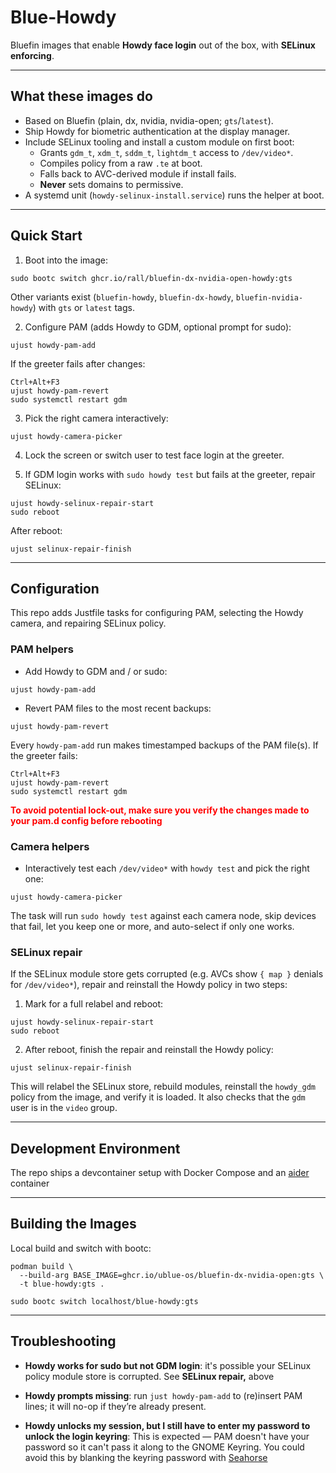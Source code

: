 # Blue-Howdy

Bluefin images that enable **Howdy face login** out of the box, with **SELinux enforcing**.

---

## What these images do

- Based on Bluefin (plain, dx, nvidia, nvidia-open; `gts`/`latest`).
- Ship Howdy for biometric authentication at the display manager.
- Include SELinux tooling and install a custom module on first boot:
  - Grants `gdm_t`, `xdm_t`, `sddm_t`, `lightdm_t` access to `/dev/video*`.
  - Compiles policy from a raw `.te` at boot.
  - Falls back to AVC-derived module if install fails.
  - **Never** sets domains to permissive.
- A systemd unit (`howdy-selinux-install.service`) runs the helper at boot.

---

## Quick Start

1. Boot into the image:

```
sudo bootc switch ghcr.io/rall/bluefin-dx-nvidia-open-howdy:gts
```
Other variants exist (`bluefin-howdy`, `bluefin-dx-howdy`, `bluefin-nvidia-howdy`) with `gts` or `latest` tags.

2. Configure PAM (adds Howdy to GDM, optional prompt for sudo):

```
ujust howdy-pam-add
```

If the greeter fails after changes:

```
Ctrl+Alt+F3
ujust howdy-pam-revert
sudo systemctl restart gdm
```

3. Pick the right camera interactively:

```
ujust howdy-camera-picker
```

4. Lock the screen or switch user to test face login at the greeter.

5. If GDM login works with `sudo howdy test` but fails at the greeter, repair SELinux:

```
ujust howdy-selinux-repair-start
sudo reboot
```

After reboot:

```
ujust selinux-repair-finish
```

---

## Configuration

This repo adds Justfile tasks for configuring PAM, selecting the Howdy camera, and repairing SELinux policy.

### PAM helpers

- Add Howdy to GDM and / or sudo:

```
ujust howdy-pam-add
```

- Revert PAM files to the most recent backups:

```
ujust howdy-pam-revert
```

Every `howdy-pam-add` run makes timestamped backups of the PAM file(s). If the greeter fails:

```
Ctrl+Alt+F3
ujust howdy-pam-revert
sudo systemctl restart gdm
```

**<span style="color:red">To avoid potential lock-out, make sure you verify the changes made to your pam.d config before rebooting</span>**

### Camera helpers

- Interactively test each `/dev/video*` with `howdy test` and pick the right one:

```
ujust howdy-camera-picker
```

The task will run `sudo howdy test` against each camera node, skip devices that fail, let you keep one or more, and auto-select if only one works.

### SELinux repair

If the SELinux module store gets corrupted (e.g. AVCs show `{ map }` denials for `/dev/video*`), repair and reinstall the Howdy policy in two steps:

1. Mark for a full relabel and reboot:

```
ujust howdy-selinux-repair-start
sudo reboot
```

2. After reboot, finish the repair and reinstall the Howdy policy:

```
ujust selinux-repair-finish
```

This will relabel the SELinux store, rebuild modules, reinstall the `howdy_gdm` policy from the image, and verify it is loaded. It also checks that the `gdm` user is in the `video` group.


---

## Development Environment

The repo ships a devcontainer setup with Docker Compose and an [aider](https://aider.chat/) container

---

## Building the Images

Local build and switch with bootc:

```
podman build \
  --build-arg BASE_IMAGE=ghcr.io/ublue-os/bluefin-dx-nvidia-open:gts \
  -t blue-howdy:gts .

sudo bootc switch localhost/blue-howdy:gts
```

---

## Troubleshooting

- **Howdy works for sudo but not GDM login**: it's possible your SELinux policy module store is corrupted. See **SELinux repair,** above

- **Howdy prompts missing**: run `just howdy-pam-add` to (re)insert PAM lines; it will no-op if they’re already present.

- **Howdy unlocks my session, but I still have to enter my password to unlock the login keyring**: This is expected — PAM doesn't have your password so it can't pass it along to the GNOME Keyring. You could avoid this by blanking the keyring password with [Seahorse](https://wiki.gnome.org/Apps/Seahorse)
